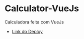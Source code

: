 # Calculator-VueJs
Calculadora feita com VueJs

- [Link do Deploy]('https://kind-hopper-922dff.netlify.app/')
